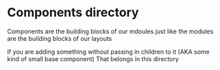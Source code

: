 # Components directory

Components are the building blocks of our mdoules just like the modules are the building blocks of our layouts

If you are adding something without passing in children to it (AKA some kind of small base component)
That belongs in this directory
